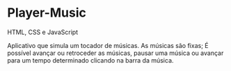 # Player-Music

HTML, CSS e JavaScript

Aplicativo que simula um tocador de músicas.
As músicas são fixas;
É possível avançar ou retroceder as músicas, pausar uma música ou avançar para um tempo determinado clicando na barra da música. 
